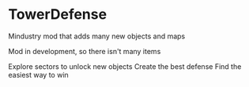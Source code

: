 # TowerDefense
Mindustry mod that adds many new objects and maps

Mod in development, so there isn't many items

Explore sectors to unlock new objects
Create the best defense
Find the easiest way to win
